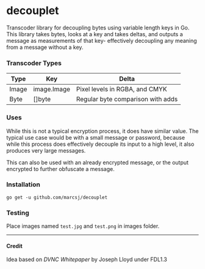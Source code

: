 # decouplet

Transcoder library for decoupling bytes using variable length keys in Go. 
This library takes bytes, looks at a key and takes deltas, 
and outputs a message as measurements of that key- 
effectively decoupling any meaning from a message without a key.

### Transcoder Types

Type | Key | Delta
-----|-----|------
Image|image.Image|Pixel levels in RGBA, and CMYK
Byte |[]byte|Regular byte comparison with adds

### Uses

While this is not a typical encryption process, 
it does have similar value.
The typical use case would be with a small message 
or password, because while this process does 
effectively decouple its input to a high level, 
it also produces very large messages.

This can also be used with an already encrypted message,
or the output encrypted to further obfuscate a message.

### Installation

`go get -u github.com/marcsj/decouplet`

### Testing

Place images named `test.jpg` and `test.png` in images folder.
***
#### Credit

Idea based on *DVNC Whitepaper* by Joseph Lloyd under FDL1.3